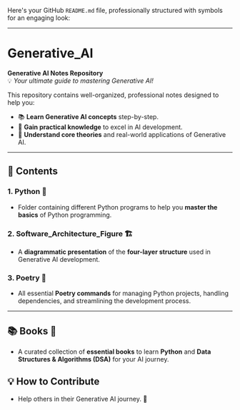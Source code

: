 Here's your GitHub `README.md` file, professionally structured with symbols for an engaging look:

---

# Generative_AI

**Generative AI Notes Repository**  
💡 *Your ultimate guide to mastering Generative AI!*  

This repository contains well-organized, professional notes designed to help you:  
- 📚 **Learn Generative AI concepts** step-by-step.  
- 🚀 **Gain practical knowledge** to excel in AI development.  
- 🧠 **Understand core theories** and real-world applications of Generative AI.

---

## 📂 **Contents**

### 1. **Python** 🐍  
   - Folder containing different Python programs to help you **master the basics** of Python programming.

### 2. **Software_Architecture_Figure** 🏗️  
   - A **diagrammatic presentation** of the **four-layer structure** used in Generative AI development.

### 3. **Poetry** 📜  
   - All essential **Poetry commands** for managing Python projects, handling dependencies, and streamlining the development process.

---

## 📚 **Books** 📖  
   - A curated collection of **essential books** to learn **Python** and **Data Structures & Algorithms (DSA)** for your AI journey.  

## 💡 **How to Contribute**  
   - Help others in their Generative AI journey. 🚀
